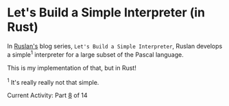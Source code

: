 # Let's Build a Simple Interpreter (in Rust)

In [Ruslan's](https://ruslanspivak.com/) blog series, `Let's Build a Simple Interpreter`, Ruslan develops a simple<sup>1</sup> interpreter for a large subset of the Pascal language.

This is my implementation of that, but in Rust!

<sup>1</sup> It's really really not that simple.

Current Activity: Part [8](https://ruslanspivak.com/lsbasi-part8/) of 14